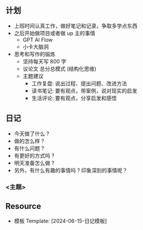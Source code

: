 ## 计划

- 上班时间认真工作，做好笔记和记录，争取多学点东西
- 之后开始做项目或者做 up 主的事情
    - GPT AI Flow
    - 小卡大脑洞
- 思考和写作的锻炼
    - 坚持每天写 800 字
    - 议论文 总分总模式 (结构化思维)
    - 主题建议
        - 工作复盘: 说出过程、提出问题、改进方法
        - 读书笔记: 要有观点，带案例，说对现实的启发
        - 生活评论: 要有观点，分享启发和感悟

## 日记

- 今天做了什么 ?
- 做的怎么样 ?
- 有什么问题 ?
- 有更好的方式吗 ?
- 明天准备怎么做 ?
- 另外，有什么有趣的事情吗 ? 印象深刻的事情呢？

### <主题>

## Resource

- 模板 Template: [2024-06-15-日记模板]
